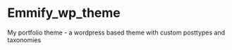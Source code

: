 # Emmify_wp_theme
My portfolio theme - a wordpress based theme with custom posttypes and taxonomies
